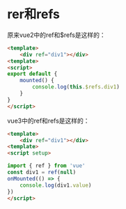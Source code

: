 # rer和refs


原来vue2中的ref和$refs是这样的：

```html
<template>
    <div ref="div1"></div>
<template>
<script>
export default {
    mounted() {
        console.log(this.$refs.div1)
    }
}
</script>
```

vue3中的ref和refs是这样的：

```html
<template>
    <div ref="div1"></div>
<template>
<script setup>

import { ref } from 'vue'
const div1 = ref(null)
onMounted(() => {
    console.log(div1.value)
})
</script>
```